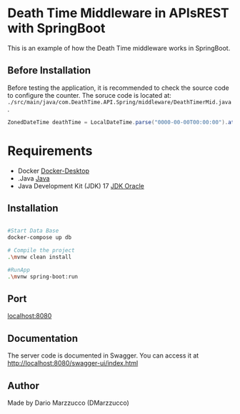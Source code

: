 # Death Time Middleware in APIsREST with SpringBoot

This is an example of how the Death Time middleware works in SpringBoot.

## Before Installation

Before testing the application, it is recommended to check the source code to configure the counter. The soruce code is
located at: `./src/main/java/com.DeathTime.API.Spring/middleware/DeathTimerMid.java`.

```Java
ZonedDateTime deathTime = LocalDateTime.parse("0000-00-00T00:00:00").atZone(ZoneId.systemDefault()); 
```

# Requirements

* Docker [Docker-Desktop](https://www.docker.com/products/docker-desktop/)
* .Java  [Java](https://www.java.com/download/ie_manual.jsp)
* Java Development Kit (JDK)
  17 [JDK Oracle](https://www.oracle.com/java/technologies/javase/jdk17-archive-downloads.html)

## Installation

```bash

#Start Data Base
docker-compose up db

# Compile the project
.\mvnw clean install 

#RunApp
.\mvnw spring-boot:run


```

## Port

[localhost:8080](http://localhost:8080)

## Documentation

The server code is documented in Swagger. You can access it
at [http://localhost:8080/swagger-ui/index.html](http://localhost:8080/swagger-ui/index.html)

## Author

Made by Dario Marzzucco (DMarzzucco)
